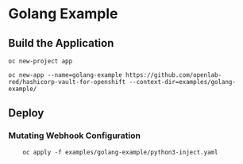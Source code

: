 # Golang Example

## Build the Application

```
oc new-project app

oc new-app --name=golang-example https://github.com/openlab-red/hashicorp-vault-for-openshift --context-dir=examples/golang-example/
```

## Deploy
 
### Mutating Webhook Configuration

```
    oc apply -f examples/golang-example/python3-inject.yaml
```
